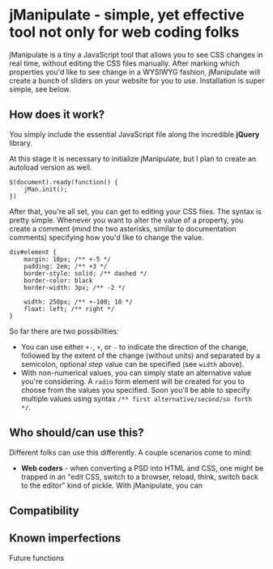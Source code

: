 jManipulate - simple, yet effective tool not only for web coding folks
===

jManipulate is a tiny a JavaScript tool that allows you to see CSS changes in real time, without editing the CSS files manually. After marking which properties you'd like to see change in a WYSIWYG fashion, jManipulate will create a bunch of sliders on your website for you to use. Installation is super simple, see below.

How does it work?
---

You simply include the essential JavaScript file along the incredible **jQuery** library.
	<script src='/js/jquery-1.5.2.min.js'></script>
	<script src='/js/jman.js'></script>

At this stage it is necessary to initialize jManipulate, but I plan to create an autoload version as well.
	
	$(document).ready(function() {
		jMan.init();
	})

After that, you're all set, you can get to editing your CSS files. The syntax is pretty simple. Whenever you want to alter the value of a property, you create a comment (mind the two asterisks, similar to documentation comments) specifying how you'd like to change the value.

	div#element {
		margin: 10px; /** +-5 */
		padding: 2em; /** +3 */
		border-style: solid; /** dashed */
		border-color: black
		border-width: 3px; /** -2 */
		
		width: 250px; /** +-100; 10 */
		float: left; /** right */
	}

So far there are two possibilities:
- You can use either `+-`, `+`, or `-` to indicate the direction of the change, followed by the extent of the change (without units) and separated by a semicolon, optional *step* value can be specified (see `width` above).
- With non-numerical values, you can simply state an alternative value you're considering. A `radio` form element will be created for you to choose from the values you specified. Soon you'll be able to specify multiple values using syntax `/** first alternative/second/so forth */`.

Who should/can use this?
---

Different folks can use this differently. A couple scenarios come to mind:

- **Web coders** - when converting a PSD into HTML and CSS, one might be trapped in an "edit CSS, switch to a browser, reload, think, switch back to the editor" kind of pickle. With jManipulate, you can 

Compatibility
---

Known imperfections
---

Future functions